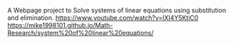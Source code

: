 A Webpage project to Solve systems of linear equations using substitution and elimination. https://www.youtube.com/watch?v=IXI4Y5KtiC0 https://mike1998101.github.io/Math-Research/system%20of%20linear%20equations/
